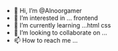 - 👋 Hi, I’m @Alnoorgamer
- 👀 I’m interested in ... frontend 
- 🌱 I’m currently learning ...html css
- 💞️ I’m looking to collaborate on ...
- 📫 How to reach me ...

<!---
Alnoorgamer/Alnoorgamer is a ✨ special ✨ repository because its `README.md` (this file) appears on your GitHub profile.
You can click the Preview link to take a look at your changes.
--->
